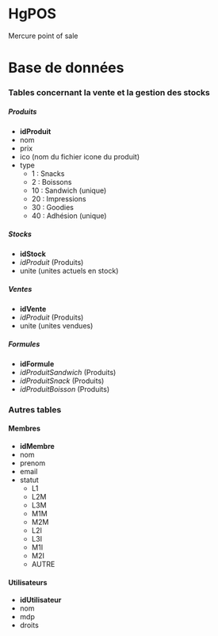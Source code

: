 # HgPOS
Mercure point of sale

# Base de données

### Tables concernant la vente et la gestion des stocks

##### Produits
- **idProduit**
- nom
- prix
- ico (nom du fichier icone du produit)
- type
    * 1 : Snacks
    * 2 : Boissons
    * 10 : Sandwich (unique)
    * 20 : Impressions
    * 30 : Goodies
    * 40 : Adhésion (unique)

##### Stocks
- **idStock**
- _idProduit_ (Produits)
- unite (unites actuels en stock)

##### Ventes
- **idVente**
- _idProduit_ (Produits)
- unite (unites vendues)

##### Formules
- **idFormule**
- _idProduitSandwich_ (Produits)
- _idProduitSnack_ (Produits)
- _idProduitBoisson_ (Produits)

### Autres tables

#### Membres
- **idMembre**
- nom
- prenom
- email
- statut
    * L1
    * L2M
    * L3M
    * M1M
    * M2M
    * L2I
    * L3I
    * M1I
    * M2I
    * AUTRE

#### Utilisateurs
- **idUtilisateur**
- nom
- mdp
- droits

